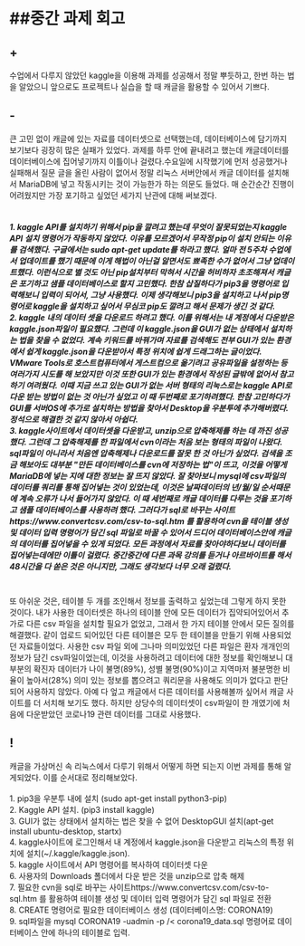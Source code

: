 <h1>##중간 과제 회고</h1>


<h2>+</h2>
    수업에서 다루지 않았던 kaggle을 이용해 과제를 성공해서 정말 뿌듯하고, 한번 하는 법을 알았으니 앞으로도 프로젝트나 실습을 할 때 캐글을 활용할 수 있어서 기쁘다.
    <br/>
<h2>-</h2>
    큰 고민 없이 캐글에 있는 자료를 데이터셋으로 선택했는데, 데이터베이스에 담기까지 보기보다 굉장히 많은 실패가 있었다. 과제를 하루 안에 끝내려고 했는데 캐글데이터를 데이터베이스에 집어넣기까지 이틀이나 걸렸다.수요일에 시작했기에 먼저 성공했거나 실패해서 질문 글을 올린 사람이 없어서 정말 리눅스 서버안에서 캐글 데이터를 설치해서 MariaDB에 넣고 작동시키는 것이 가능한가 하는 의문도 들었다. 매 순간순간 진행이 어려웠지만 가장 포기하고 싶었던 세가지 난관에 대해 써보겠다.
    <br/><br/><h5>
        1. kaggle API를 설치하기 위해서 pip을 깔려고 했는데 무엇이 잘못되었는지 kaggle API 설치 명령어가 작동하지 않았다. 이유를 모르겠어서 무작정 pip이 설치 안되는 이유를 검색했다. 구글에서는 sudo apt-get update를 하라고 했다. 얼마 전 5주차 수업에서 업데이트를 했기 때문에 이게 해법이 아닌걸 알면서도 뾰족한 수가 없어서 그냥 업데이트했다. 이런식으로 별 것도 아닌 pip설치부터 막혀서 시간을 허비하자 초조해져서 캐글은 포기하고 샘플 데이터베이스로 할지 고민했다. 한참 삽질하다가 pip3을 명령어로 입력해보니 입력이 되어서, 그냥 사용했다. 
        이제 생각해보니 pip3을 설치하고 나서 pip명령어로 kaggle을 설치하고 싶어서 무심코 pip도 깔려고 해서 문제가 생긴 것 같다.
        <br/>
        2. kaggle 내의 데이터 셋을 다운로드 하려고 했다. 이를 위해서는 내 계정에서 다운받은 kaggle.json파일이 필요했다. 그런데 이 kaggle.json을 GUI가 없는 상태에서 설치하는 법을 찾을 수 없었다. 계속 키워드를 바꿔가며 자료를 검색해도 전부 GUI가 있는 환경에서 쉽게 kaggle.json을 다운받아서 특정 위치에 쉽게 드래그하는 글이었다.
        VMware Tools로 호스트컴퓨터에서 게스트컴으로 옮기려고 공유파일을 설정하는 등 여러가지 시도를 해 보았지만 이것 또한 GUI가 있는 환경에서 작성된 글밖에 없어서 참고하기 여려웠다. 이때 지금 쓰고 있는 GUI가 없는 서버 형태의 리눅스로는 kaggle API로 다운 받는 방법이 없는 것 아닌가 싶었고 이 때 두번째로 포기하려했다.
        한참 고민하다가 GUI를 서버OS에 추가로 설치하는 방법을 찾아서 Desktop을 우분투에 추가해버렸다. 정석으로 해결한 것 같지 않아서 아쉽다.
        <br/>
        3. kaggle사이트에서 데이터셋을 다운받고, unzip으로 압축해제를 하는 데 까진 성공했다. 그런데 그 압축해제를 한 파일에서 cvn이라는 처음 보는 형태의 파일이 나왔다. sql파일이 아니라서 처음엔 압축해제나 다운로드를 잘못 한 것 아닌가 싶었다. 검색을 조금 해보아도 대부분 "만든 데이터베이스를 cvn에 저장하는 법"이 뜨고, 이것을 어떻게 MariaDB에 넣는 지에 대한 정보는 잘 뜨지 않았다. 잘 찾아보니 mysql에 csv파일의 데이터를 쿼리를 통해 집어넣는 것이 있었는데, 이것은 날짜데이터의 년/월/일 순서때문에 계속 오류가 나서 들어가지 않았다. 이 때 세번째로 캐글 데이터를 다루는 것을 포기하고 샘플 데이터베이스를 사용하려 했다. 그러다가 sql로 바꾸는 사이트https://www.convertcsv.com/csv-to-sql.htm 를 활용하여 cvn을  테이블 생성 및 데이터 입력 명령어가 담긴 sql 파일로 바꿀 수 있어서 드디어 데이터베이스안에 캐글의 데이터를 집어넣을 수 있게 되었다.
        모든 과정에서 자료를 찾아야하다보니 데이터를 집어넣는데에만 이틀이 걸렸다. 중간중간에 다른 과목 강의를 듣거나 아르바이트를 해서 48시간을 다 쏟은 것은 아니지만, 그래도 생각보다 너무 오래 걸렸다.
    <br/><br/></h5>
    또 아쉬운 것은, 테이블 두 개를 조인해서 정보를 출력하고 싶었는데 그렇게 하지 못한 것이다.
    내가 사용한 데이터셋은 하나의 테이블 안에 모든 데이터가 집약되어있어서 추가로 다른 csv 파일을 설치할 필요가 없었고, 그래서 한 가지 테이블 안에서 모든 질의를 해결했다.
    같이 업로드 되어있던 다른 테이블은 모두 한 테이블을 만들기 위해 사용되었던 자료들이었다. 사용한 csv 파일 외에 그나마 의미있었던 다른 파일은 환자 개개인의 정보가 담긴 csv파일이었는데, 이것을 사용하려고 데이터에 대한 정보를 확인해보니 대부분의 확진자 데이터가 나이 불명(89%), 성별 불명(90%)이고 지역마저 불분명한 비율이 높아서(28%) 의미 있는 정보를 뽑으려고 쿼리문을 사용해도 의미가 없다고 판단되어 사용하지 않았다. 아예 다 엎고 캐글에서 다른 데이터를 사용해볼까 싶어서 캐글 사이트를 더 서치해 보기도 했다. 하지만 상당수의 데이터셋이  csv파일이 한 개였기에 처음에 다운받았던 코로나19 관련 데이터를 그대로 사용했다.

<h2>!</h2>
    캐글을 가상머신 속 리눅스에서 다루기 위해서 어떻게 하면 되는지 이번 과제를 통해 알게되었다. 이를 순서대로 정리해보았다.<br/><br/>
        1. pip3을 우분투 내에 설치 (sudo apt-get install python3-pip)<br/>
        2. Kaggle API 설치. (pip3 install kaggle)<br/>
        3. GUI가 없는 상태에서 설치하는 법은 찾을 수 없어 DesktopGUI 설치(apt-get install ubuntu-desktop, startx)<br/>
        4. kaggle사이트에 로그인해서 내 계정에서 kaggle.json을 다운받고 리눅스의 특정 위치에 설치(~/.kaggle/kaggle.json).<br/>
        5.  kaggle 사이트에서 API 명령어를 복사하여 데이터셋 다운<br/>
        6. 사용자의 Downloads 폴더에서 다운 받은 것을 unzip으로 압축 해제<br/>
        7. 필요한 cvn을  sql로 바꾸는 사이트https://www.convertcsv.com/csv-to-sql.htm 를 활용하여  테이블 생성 및 데이터 입력 명령어가 담긴 sql 파일로 전환<br/>
        8. CREATE 명령어로 필요한 데이터베이스 생성 (데이터베이스명: CORONA19)<br/>
        9. sql파일을 mysql CORONA19 -uadmin -p /< corona19_data.sql 명령어로 데이터베이스 안에 하나의 테이블로 입력.<br/>